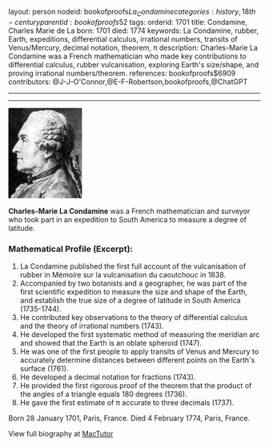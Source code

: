 layout: person
nodeid: bookofproofs$La_Condamine
categories: history,18th-century
parentid: bookofproofs$52
tags: 
orderid: 1701
title: Condamine, Charles Marie de La
born: 1701
died: 1774
keywords: La Condamine, rubber, Earth, expeditions, differential calculus, irrational numbers, transits of Venus/Mercury, decimal notation, theorem, π
description: Charles-Marie La Condamine was a French mathematician who made key contributions to differential calculus, rubber vulcanisation, exploring Earth's size/shape, and proving irrational numbers/theorem.
references: bookofproofs$6909
contributors: @J-J-O'Connor,@E-F-Robertson,bookofproofs,@ChatGPT

---



---

![La_Condamine.jpg](https://github.com/bookofproofs/bookofproofs.github.io/blob/main/_sources/_assets/images/portraits/La_Condamine.jpg?raw=true)

**Charles-Marie La Condamine** was a French mathematician and surveyor who took part in an expedition to South America to measure a degree of latitude.

### Mathematical Profile (Excerpt):
1. La Condamine published the first full account of the vulcanisation of rubber in Mémoire sur la vulcanisation du caoutchouc in 1838.
2. Accompanied by two botanists and a geographer, he was part of the first scientific expedition to measure the size and shape of the Earth, and establish the true size of a degree of latitude in South America (1735-1744).
3. He contributed key observations to the theory of differential calculus and the theory of irrational numbers (1743).
4. He developed the first systematic method of measuring the meridian arc and showed that the Earth is an oblate spheroid (1747).
5. He was one of the first people to apply transits of Venus and Mercury to accurately determine distances between different points on the Earth's surface (1761).
6. He developed a decimal notation for fractions (1743).
7. He provided the first rigorous proof of the theorem that the product of the angles of a triangle equals 180 degrees (1736).
8. He gave the first estimate of π accurate to three decimals (1737).

Born 28 January 1701, Paris, France. Died 4 February 1774, Paris, France.

View full biography at [MacTutor](https://mathshistory.st-andrews.ac.uk/Biographies/La_Condamine/)
